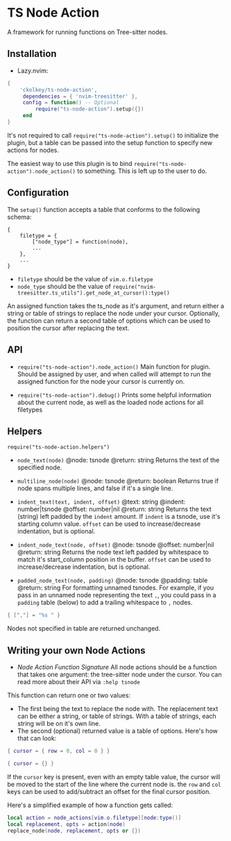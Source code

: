 # TS Node Action

A framework for running functions on Tree-sitter nodes.

## Installation

- Lazy.nvim:
```lua
{
    'ckolkey/ts-node-action',
     dependencies = { 'nvim-treesitter' },
     config = function() -- Optional
         require("ts-node-action").setup({})
     end
}
```

It's not required to call `require("ts-node-action").setup()` to initialize the plugin, but a table can be passed into
the setup function to specify new actions for nodes.

The easiest way to use this plugin is to bind `require("ts-node-action").node_action()` to something. This is left up to
the user to do.

## Configuration

The `setup()` function accepts a table that conforms to the following schema:

```
{
    filetype = {
        ["node_type"] = function(node),
        ...
    },
    ...
}
```

- `filetype` should be the value of `vim.o.filetype`
- `node_type` should be the value of `require("nvim-treesitter.ts_utils").get_node_at_cursor():type()`

An assigned function takes the ts_node as it's argument, and return either a string or table of strings to replace
the node under your cursor. Optionally, the function can return a second table of options which can be used to position
the cursor after replacing the text.

## API

- `require("ts-node-action").node_action()`
Main function for plugin. Should be assigned by user, and when called will attempt to run the assigned function for the
node your cursor is currently on.

- `require("ts-node-action").debug()`
Prints some helpful information about the current node, as well as the loaded node actions for all filetypes

## Helpers
`require("ts-node-action.helpers")`

- `node_text(node)`
@node: tsnode
@return: string
Returns the text of the specified node.

- `multiline_node(node)`
@node: tsnode
@return: boolean
Returns true if node spans multiple lines, and false if it's a single line.

- `indent_text(text, indent, offset)`
@text: string
@indent: number|tsnode
@offset: number|nil
@return: string
Returns the text (string) left padded by the `indent` amount. If `indent` is a tsnode, use it's starting column value.
`offset` can be used to increase/decrease indentation, but is optional.

- `indent_node_text(node, offset)`
@node: tsnode
@offset: number|nil
@return: string
Returns the node text left padded by whitespace to match it's start_column position in the buffer.
`offset` can be used to increase/decrease indentation, but is optional.

- `padded_node_text(node, padding)`
@node: tsnode
@padding: table
@return: string
For formatting unnamed tsnodes. For example, if you pass in an unnamed node representing the text `,`, you could pass in
a `padding` table (below) to add a trailing whitespace to `,` nodes.
```lua
{ [","] = "%s " }
```

Nodes not specified in table are returned unchanged.

## Writing your own Node Actions

- *Node Action Function Signature*
All node actions should be a function that takes one argument: the tree-sitter node under the cursor. You can read more
about their API via `:help tsnode`

This function can return one or two values:
- The first being the text to replace the node with. The replacement text can be either a string, or table of strings. With a table of strings, each string will be on it's own line.
- The second (optional) returned value is a table of options. Here's how that can look:

```lua
{ cursor = { row = 0, col = 0 } }
```

```lua
{ cursor = {} }
```

If the `cursor` key is present, even with an empty table value, the cursor will be moved to the start of the line where
the current node is. the `row` and `col` keys can be used to add/subtract an offset for the final cursor position.

Here's a simplified example of how a function gets called:
```lua
local action = node_actions[vim.o.filetype][node:type()]
local replacement, opts = action(node)
replace_node(node, replacement, opts or {})
```
